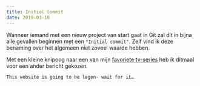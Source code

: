 ```yaml
---
title: Initial Commit
date: 2019-03-16
---
```


Wanneer iemand met een nieuw project van start gaat in Git zal dit in bijna alle gevallen beginnen met een `"Initial commit"`. Zelf vind ik deze benaming over het algemeen niet zoveel waarde hebben.

Met een kleine knipoog naar een van mijn [favoriete tv-series](https://www.imdb.com/title/tt0460649/) heb ik ditmaal voor een ander bericht gekozen.

`This website is going to be legen- wait for it…`